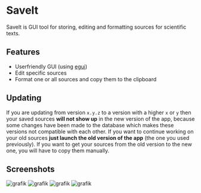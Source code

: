# SaveIt

SaveIt is GUI tool for storing, editing and formatting sources for scientific texts.

Features
---

- Userfriendly GUI (using [egui](https://github.com/emilk/egui))
- Edit specific sources
- Format one or all sources and copy them to the clipboard

Updating
---

If you are updating from version `x.y.z` to a version with a higher `x` or `y` then your saved sources **will not show up** in the new version of the app, because some changes have been made to the database which makes these versions not compatible with each other. If you want to continue working on your old sources **just launch the old version of the app** (the one you used previously). If you want to get your sources from the old version to the new one, you will have to copy them manually.

Screenshots
---

![grafik](https://github.com/TgZ39/SaveIt/assets/71944761/5a1f05d9-eafb-4a1f-9998-b0b5e9c28f07)
![grafik](https://github.com/TgZ39/SaveIt/assets/71944761/10affc9e-f282-4c49-a3a7-336efacaa8db)
![grafik](https://github.com/TgZ39/SaveIt/assets/71944761/12826085-79fe-4d2b-bfb5-b7845d12193d)
![grafik](https://github.com/TgZ39/SaveIt/assets/71944761/07dfcc11-1121-4f32-a83a-6c06b4f54612)

